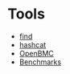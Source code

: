 # Tools

- [find](find.md)
- [hashcat](hashcat.md)
- [OpenBMC](OpenBMC.md)
- [Benchmarks](benchmarks.md)
